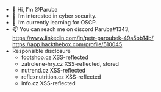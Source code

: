 - 👋 Hi, I’m @Paruba
- 👀 I’m interested in cyber security.
- 🌱 I’m currently learning for OSCP.
- 📫 You can reach me on discord Paruba#1343, https://www.linkedin.com/in/petr-paroubek-49a5bb14b/, https://app.hackthebox.com/profile/510045
- Responsible disclosure
  - footshop.cz XSS-reflected
  - zatrolene-hry.cz  XSS-reflected, stored
  - nutrend.cz  XSS-reflected
  - reflexnutrition.cz  XSS-reflected
  - info.cz XSS-reflected

